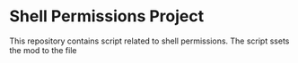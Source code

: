 # Shell Permissions Project

This repository contains script related to shell permissions. The script ssets the mod to the file

